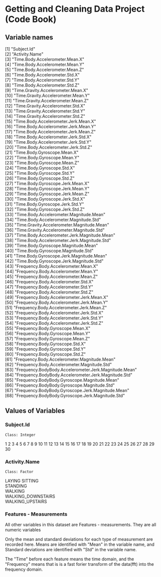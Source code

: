 

# Getting and Cleaning Data Project (Code Book)

## Variable names

 [1] "Subject.Id"                                          
 [2] "Activity.Name"                                       
 [3] "Time.Body.Accelerometer.Mean.X"                      
 [4] "Time.Body.Accelerometer.Mean.Y"                      
 [5] "Time.Body.Accelerometer.Mean.Z"                      
 [6] "Time.Body.Accelerometer.Std.X"                       
 [7] "Time.Body.Accelerometer.Std.Y"                       
 [8] "Time.Body.Accelerometer.Std.Z"                       
 [9] "Time.Gravity.Accelerometer.Mean.X"                   
[10] "Time.Gravity.Accelerometer.Mean.Y"                   
[11] "Time.Gravity.Accelerometer.Mean.Z"                   
[12] "Time.Gravity.Accelerometer.Std.X"                    
[13] "Time.Gravity.Accelerometer.Std.Y"                    
[14] "Time.Gravity.Accelerometer.Std.Z"                    
[15] "Time.Body.Accelerometer.Jerk.Mean.X"                 
[16] "Time.Body.Accelerometer.Jerk.Mean.Y"                 
[17] "Time.Body.Accelerometer.Jerk.Mean.Z"                 
[18] "Time.Body.Accelerometer.Jerk.Std.X"                  
[19] "Time.Body.Accelerometer.Jerk.Std.Y"                  
[20] "Time.Body.Accelerometer.Jerk.Std.Z"                  
[21] "Time.Body.Gyroscope.Mean.X"                          
[22] "Time.Body.Gyroscope.Mean.Y"                          
[23] "Time.Body.Gyroscope.Mean.Z"                          
[24] "Time.Body.Gyroscope.Std.X"                           
[25] "Time.Body.Gyroscope.Std.Y"                           
[26] "Time.Body.Gyroscope.Std.Z"                           
[27] "Time.Body.Gyroscope.Jerk.Mean.X"                     
[28] "Time.Body.Gyroscope.Jerk.Mean.Y"                     
[29] "Time.Body.Gyroscope.Jerk.Mean.Z"                     
[30] "Time.Body.Gyroscope.Jerk.Std.X"                      
[31] "Time.Body.Gyroscope.Jerk.Std.Y"                      
[32] "Time.Body.Gyroscope.Jerk.Std.Z"                      
[33] "Time.Body.Accelerometer.Magnitude.Mean"              
[34] "Time.Body.Accelerometer.Magnitude.Std"               
[35] "Time.Gravity.Accelerometer.Magnitude.Mean"           
[36] "Time.Gravity.Accelerometer.Magnitude.Std"            
[37] "Time.Body.Accelerometer.Jerk.Magnitude.Mean"         
[38] "Time.Body.Accelerometer.Jerk.Magnitude.Std"          
[39] "Time.Body.Gyroscope.Magnitude.Mean"                  
[40] "Time.Body.Gyroscope.Magnitude.Std"                   
[41] "Time.Body.Gyroscope.Jerk.Magnitude.Mean"             
[42] "Time.Body.Gyroscope.Jerk.Magnitude.Std"              
[43] "Frequency.Body.Accelerometer.Mean.X"                 
[44] "Frequency.Body.Accelerometer.Mean.Y"                 
[45] "Frequency.Body.Accelerometer.Mean.Z"                 
[46] "Frequency.Body.Accelerometer.Std.X"                  
[47] "Frequency.Body.Accelerometer.Std.Y"                  
[48] "Frequency.Body.Accelerometer.Std.Z"                  
[49] "Frequency.Body.Accelerometer.Jerk.Mean.X"            
[50] "Frequency.Body.Accelerometer.Jerk.Mean.Y"            
[51] "Frequency.Body.Accelerometer.Jerk.Mean.Z"            
[52] "Frequency.Body.Accelerometer.Jerk.Std.X"             
[53] "Frequency.Body.Accelerometer.Jerk.Std.Y"             
[54] "Frequency.Body.Accelerometer.Jerk.Std.Z"             
[55] "Frequency.Body.Gyroscope.Mean.X"                     
[56] "Frequency.Body.Gyroscope.Mean.Y"                     
[57] "Frequency.Body.Gyroscope.Mean.Z"                     
[58] "Frequency.Body.Gyroscope.Std.X"                      
[59] "Frequency.Body.Gyroscope.Std.Y"                      
[60] "Frequency.Body.Gyroscope.Std.Z"                      
[61] "Frequency.Body.Accelerometer.Magnitude.Mean"         
[62] "Frequency.Body.Accelerometer.Magnitude.Std"          
[63] "Frequency.BodyBody.Accelerometer.Jerk.Magnitude.Mean"         
  [64] "Frequency.BodyBody.Accelerometer.Jerk.Magnitude.Std"          
  [65] "Frequency.BodyBody.Gyroscope.Magnitude.Mean"         
[66] "Frequency.BodyBody.Gyroscope.Magnitude.Std"          
[67] "Frequency.BodyBody.Gyroscope.Jerk.Magnitude.Mean"    
[68] "Frequency.BodyBody.Gyroscope.Jerk.Magnitude.Std"   

## Values of Variables

### Subject.Id
    Class: Integer

   1  2  3  4  5  6  7  8  9 10 11 12 13 14 15 16 17 18 19 20 21 22 23 24 25 26 27 28 29 30
   

### Activity.Name
    Class: Factor
   
   LAYING 
   SITTING  
   STANDING  
   WALKING  
   WALKING_DOWNSTAIRS  
   WALKING_UPSTAIRS
   

### Features - Measurements

All other variables in this dataset are Features - measurements. They are all numeric variables

Only the mean and standard deviations for each type of measurement are recorded here. Means are identified with "Mean" in the variable name, and Standard deviations are identified with "Std" in the variable name.

The "Time" before each feature means the time domain, and the "Frequency" means that is is a fast forier transform of the data(fft) into the frequency domain.

